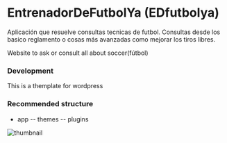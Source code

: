 # EntrenadorDeFutbolYa (EDfutbolya)

Aplicación que resuelve consultas tecnicas de futbol. Consultas desde los basico reglamento o cosas más avanzadas  como mejorar los tiros libres.

Website to ask or consult all about soccer(fútbol)

### Development

This is a themplate for wordpress

### Recommended structure

- app
	-- themes
	-- plugins

![thumbnail](http://i.imgur.com/J6GHYeJ.png)


